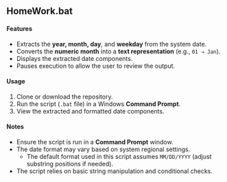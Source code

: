 ## HomeWork.bat

#### Features
- Extracts the **year, month, day**, and **weekday** from the system date.
- Converts the **numeric month** into a **text representation** (e.g., `01 → Jan`).
- Displays the extracted date components.
- Pauses execution to allow the user to review the output.

#### Usage
1. Clone or download the repository.
2. Run the script (`.bat` file) in a Windows **Command Prompt**.
3. View the extracted and formatted date components.

#### Notes
- Ensure the script is run in a **Command Prompt** window.
- The date format may vary based on system regional settings.
  - The default format used in this script assumes `MM/DD/YYYY` (adjust substring positions if needed).
- The script relies on basic string manipulation and conditional checks.
